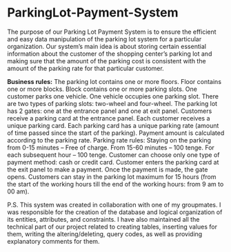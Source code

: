 # ParkingLot-Payment-System

The purpose of our Parking Lot Payment System is to ensure the efficient and easy data manipulation of the parking lot system for a particular organization. Our system’s main idea is about storing certain essential information about the customer of the shopping center’s parking lot and making sure that the amount of the parking cost is consistent with the amount of the parking rate for that particular customer.


**Business rules:**
The parking lot contains one or more floors. Floor contains one or more blocks.
Block contains one or more parking slots. One customer parks one vehicle.
One vehicle occupies one parking slot.
There are two types of parking slots: two-wheel and four-wheel.
The parking lot has 2 gates: one at the entrance panel and one at exit panel.
Customers receive a parking card at the entrance panel.
Each customer receives a unique parking card.
Each parking card has a unique parking rate (amount of time passed since the start of the parking).
Payment amount is calculated according to the parking rate.
Parking rate rules: Staying on the parking from 0-15 minutes – Free of charge. From 15-60 minutes – 100 tenge. For each subsequent hour – 100 tenge.
Customer can choose only one type of payment method: cash or credit card.
Customer enters the parking card at the exit panel to make a payment.
Once the payment is made, the gate opens.
Customers can stay in the parking lot maximum for 15 hours (from the start of the working hours till the end of the working hours: from 9 am to 00 am).


P.S. This system was created in collaboration with one of my groupmates. I was responsible for the creation of the database and logical organization of its entities, attributes, and constraints. I have also maintained all the technical part of our project related to creating tables, inserting values for them, writing the altering/deleting, query codes, as well as providing explanatory comments for them.
